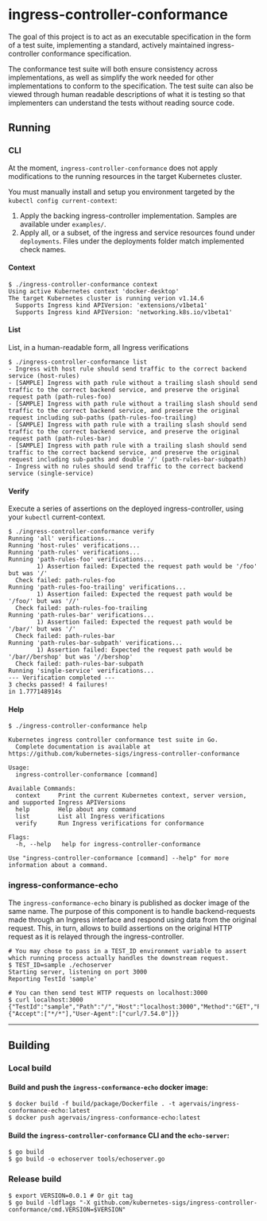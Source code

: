 # ingress-controller-conformance

The goal of this project is to act as an executable specification in the form of a test suite, implementing a standard, actively maintained ingress-controller conformance specification.

The conformance test suite will both ensure consistency across implementations, as well as simplify the work needed for other implementations to conform to the specification. The test suite can also be viewed through human readable descriptions of what it is testing so that implementers can understand the tests without reading source code.

## Running

### CLI

At the moment, `ingress-controller-conformance` does not apply modifications to the running resources in the target Kubernetes cluster.

You must manually install and setup you environment targeted by the `kubectl config current-context`:
1. Apply the backing ingress-controller implementation. Samples are available under `examples/`.
1. Apply all, or a subset, of the ingress and service resources found under `deployments`. Files under the deployments folder match implemented check names.

#### Context

```
$ ./ingress-controller-conformance context
Using active Kubernetes context 'docker-desktop'
The target Kubernetes cluster is running verion v1.14.6
  Supports Ingress kind APIVersion: 'extensions/v1beta1'
  Supports Ingress kind APIVersion: 'networking.k8s.io/v1beta1'
```

#### List

List, in a human-readable form, all Ingress verifications
```
$ ./ingress-controller-conformance list
- Ingress with host rule should send traffic to the correct backend service (host-rules)
- [SAMPLE] Ingress with path rule without a trailing slash should send traffic to the correct backend service, and preserve the original request path (path-rules-foo)
- [SAMPLE] Ingress with path rule without a trailing slash should send traffic to the correct backend service, and preserve the original request including sub-paths (path-rules-foo-trailing)
- [SAMPLE] Ingress with path rule with a trailing slash should send traffic to the correct backend service, and preserve the original request path (path-rules-bar)
- [SAMPLE] Ingress with path rule with a trailing slash should send traffic to the correct backend service, and preserve the original request including sub-paths and double '/' (path-rules-bar-subpath)
- Ingress with no rules should send traffic to the correct backend service (single-service)
```

#### Verify

Execute a series of assertions on the deployed ingress-controller, using your `kubectl` current-context.
```
$ ./ingress-controller-conformance verify
Running 'all' verifications...
Running 'host-rules' verifications...
Running 'path-rules' verifications...
Running 'path-rules-foo' verifications...
        1) Assertion failed: Expected the request path would be '/foo' but was '/'
  Check failed: path-rules-foo
Running 'path-rules-foo-trailing' verifications...
        1) Assertion failed: Expected the request path would be '/foo/' but was '//'
  Check failed: path-rules-foo-trailing
Running 'path-rules-bar' verifications...
        1) Assertion failed: Expected the request path would be '/bar/' but was '/'
  Check failed: path-rules-bar
Running 'path-rules-bar-subpath' verifications...
        1) Assertion failed: Expected the request path would be '/bar//bershop' but was '//bershop'
  Check failed: path-rules-bar-subpath
Running 'single-service' verifications...
--- Verification completed ---
3 checks passed! 4 failures!
in 1.777148914s
```

#### Help

```
$ ./ingress-controller-conformance help

Kubernetes ingress controller conformance test suite in Go.
  Complete documentation is available at https://github.com/kubernetes-sigs/ingress-controller-conformance

Usage:
  ingress-controller-conformance [command]

Available Commands:
  context     Print the current Kubernetes context, server version, and supported Ingress APIVersions
  help        Help about any command
  list        List all Ingress verifications
  verify      Run Ingress verifications for conformance

Flags:
  -h, --help   help for ingress-controller-conformance

Use "ingress-controller-conformance [command] --help" for more information about a command.
```

### ingress-conformance-echo

The `ingress-conformance-echo` binary is published as docker image of the same name. The purpose of this component is to handle backend-requests made through an Ingress interface and respond using data from the original request. This, in turn, allows to build assertions on the original HTTP request as it is relayed through the ingress-controller.

```
# You may chose to pass in a TEST_ID environment variable to assert which running process actually handles the downstream request.
$ TEST_ID=sample ./echoserver
Starting server, listening on port 3000
Reporting TestId 'sample'

# You can then send test HTTP requests on localhost:3000
$ curl localhost:3000
{"TestId":"sample","Path":"/","Host":"localhost:3000","Method":"GET","Proto":"HTTP/1.1","Headers":{"Accept":["*/*"],"User-Agent":["curl/7.54.0"]}}
```

---

## Building

### Local build

#### Build and push the `ingress-conformance-echo` docker image:
```console
$ docker build -f build/package/Dockerfile . -t agervais/ingress-conformance-echo:latest
$ docker push agervais/ingress-conformance-echo:latest
```

#### Build the `ingress-controller-conformance` CLI and the `echo-server`:
```console
$ go build
$ go build -o echoserver tools/echoserver.go
```

### Release build

```console
$ export VERSION=0.0.1 # Or git tag
$ go build -ldflags "-X github.com/kubernetes-sigs/ingress-controller-conformance/cmd.VERSION=$VERSION"
```